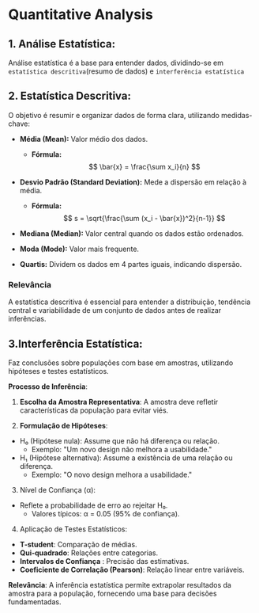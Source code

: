 # Quantitative Analysis

## 1. Análise Estatística: 
Análise estatística é a base para entender dados, dividindo-se em `estatística descritiva`(resumo de dados) e `interferência estatística`

## 2. Estatística Descritiva:


O objetivo é resumir e organizar dados de forma clara, utilizando medidas-chave:

- **Média (Mean):** Valor médio dos dados.
  
  - **Fórmula:**
    $$
    \bar{x} = \frac{\sum x_i}{n}
    $$

- **Desvio Padrão (Standard Deviation):** Mede a dispersão em relação à média.

  - **Fórmula:**
    $$
    s = \sqrt{\frac{\sum (x_i - \bar{x})^2}{n-1}}
    $$


- **Mediana (Median):** Valor central quando os dados estão ordenados.

- **Moda (Mode):** Valor mais frequente.

- **Quartis:** Dividem os dados em 4 partes iguais, indicando dispersão.

### Relevância
A estatística descritiva é essencial para entender a distribuição, tendência central e variabilidade de um conjunto de dados antes de realizar inferências.

## 3.Interferência Estatística:


Faz conclusões sobre populações com base em amostras, utilizando hipóteses e testes estatísticos.

**Processo de Inferência**:
1. **Escolha da Amostra Representativa**: A amostra deve refletir características da população para evitar viés.


2. **Formulação de Hipóteses**:
- H₀ (Hipótese nula): Assume que não há diferença ou relação.
  - Exemplo: "Um novo design não melhora a usabilidade."
- H₁ (Hipótese alternativa): Assume a existência de uma relação ou diferença.
  - Exemplo: "O novo design melhora a usabilidade."

3. Nível de Confiança (α):
  - Reflete a probabilidade de erro ao rejeitar H₀.
    - Valores típicos: α = 0.05 (95% de confiança).

4. Aplicação de Testes Estatísticos:
- **T-student**: Comparação de médias.
- **Qui-quadrado**: Relações entre categorias.
- **Intervalos de Confiança** : Precisão das estimativas.
- **Coeficiente de Correlação (Pearson)**: Relação linear entre variáveis.

**Relevância**: A inferência estatística permite extrapolar resultados da amostra para a população, fornecendo uma base para decisões fundamentadas.

